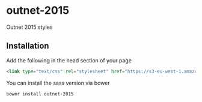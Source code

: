 # outnet-2015
Outnet 2015 styles

## Installation

Add the following in the head section of your page
```html
<link type="text/css" rel="stylesheet" href="https://s3-eu-west-1.amazonaws.com/preston-assets-dev/outnet-2015/styles.css">
```

You can install the sass version via bower
```bash
bower install outnet-2015
```
